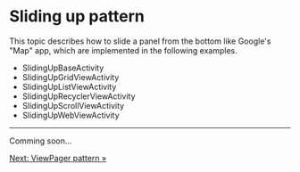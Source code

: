 # Sliding up pattern

This topic describes how to slide a panel from the bottom like Google's "Map" app,
which are implemented in the following examples.

* SlidingUpBaseActivity
* SlidingUpGridViewActivity
* SlidingUpListViewActivity
* SlidingUpRecyclerViewActivity
* SlidingUpScrollViewActivity
* SlidingUpWebViewActivity

---

Comming soon...

[Next: ViewPager pattern &raquo;](../../docs/advanced/viewpager.md)
